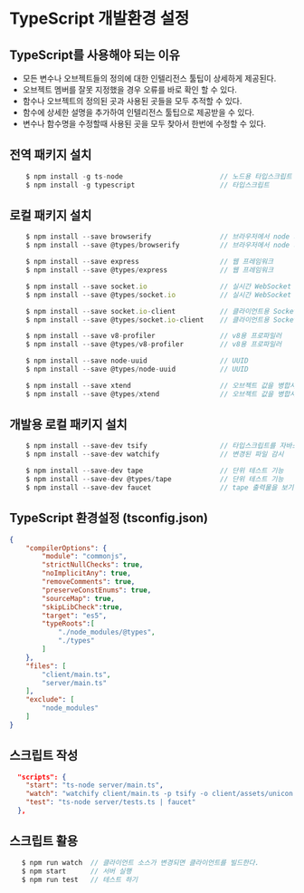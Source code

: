 # TypeScript 개발환경 설정
## TypeScript를 사용해야 되는 이유
- 모든 변수나 오브젝트들의 정의에 대한 인텔리전스 툴팁이 상세하게 제공된다.
- 오브젝트 멤버를 잘못 지정했을 경우 오류를 바로 확인 할 수 있다.
- 함수나 오브젝트의 정의된 곳과 사용된 곳들을 모두 추적할 수 있다.
- 함수에 상세한 설명을 추가하여 인텔리전스 툴팁으로 제공받을 수 있다.
- 변수나 함수명을 수정할때 사용된 곳을 모두 찾아서 한번에 수정할 수 있다.


## 전역 패키지 설치
```ts
    $ npm install -g ts-node                        // 노드용 타입스크립트 파일 실행
    $ npm install -g typescript                     // 타입스크립트
```
## 로컬 패키지 설치
```ts
    $ npm install --save browserify                 // 브라우저에서 node 기반 코딩형식 사용
    $ npm install --save @types/browserify          // 브라우저에서 node 기반 코딩형식 사용

    $ npm install --save express                    // 웹 프레임워크
    $ npm install --save @types/express             // 웹 프레임워크

    $ npm install --save socket.io                  // 실시간 WebSocket 프레임워크
    $ npm install --save @types/socket.io           // 실시간 WebSocket 프레임워크

    $ npm install --save socket.io-client           // 클라이언트용 SocketIO
    $ npm install --save @types/socket.io-client    // 클라이언트용 SocketIO

    $ npm install --save v8-profiler                // v8용 프로파일러
    $ npm install --save @types/v8-profiler         // v8용 프로파일러

    $ npm install --save node-uuid                  // UUID
    $ npm install --save @types/node-uuid           // UUID

    $ npm install --save xtend                      // 오브젝트 값을 병합시켜준다.
    $ npm install --save @types/xtend               // 오브젝트 값을 병합시켜준다.
```
## 개발용 로컬 패키지 설치
```ts
    $ npm install --save-dev tsify                  // 타입스크립트를 자바스크립트로 변환
    $ npm install --save-dev watchify               // 변경된 파일 감시

    $ npm install --save-dev tape                   // 단위 테스트 기능
    $ npm install --save-dev @types/tape            // 단위 테스트 기능
    $ npm install --save-dev faucet                 // tape 출력물을 보기 편하게
```

## TypeScript 환경설정 (tsconfig.json)
```json
{
    "compilerOptions": {
        "module": "commonjs",
        "strictNullChecks": true,
        "noImplicitAny": true,
        "removeComments": true,
        "preserveConstEnums": true,
        "sourceMap": true,
        "skipLibCheck":true,
        "target": "es5",
        "typeRoots":[
            "./node_modules/@types",
            "./types"
        ]
    },
    "files": [
        "client/main.ts",
        "server/main.ts"
    ],
    "exclude": [
        "node_modules"
    ]
}
```

## 스크립트 작성
```json
  "scripts": {
    "start": "ts-node server/main.ts",
    "watch": "watchify client/main.ts -p tsify -o client/assets/unicon.js -dv",
    "test": "ts-node server/tests.ts | faucet"
  },
```

## 스크립트 활용
```js
   $ npm run watch  // 클라이언트 소스가 변경되면 클라이언트를 빌드한다.
   $ npm start      // 서버 실행
   $ npm run test   // 테스트 하기
```